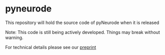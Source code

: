 # pyneurode
This repository will hold the source code of pyNeurode when it is released

Note: This code is still being actively developed. Things may break without warning.

For technical details please see our [preprint](https://www.biorxiv.org/content/10.1101/2022.01.18.476764v1)
